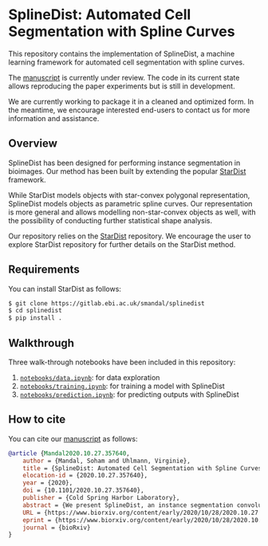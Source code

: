
# SplineDist: Automated Cell Segmentation with Spline Curves 

This repository contains the implementation of SplineDist, a machine learning framework for automated cell segmentation with spline curves.

The [manuscript](https://www.biorxiv.org/content/10.1101/2020.10.27.357640v1) is currently under review. The code in its current state allows reproducing the paper experiments but is still in development.

We are currently working to package it in a cleaned and optimized form. In the meantime, we encourage interested end-users to contact us for more information and assistance.


## Overview
SplineDist has been designed for performing instance segmentation in bioimages. Our method has been built by extending the popular [StarDist](https://arxiv.org/abs/1806.03535) framework.

While StarDist models objects with star-convex polygonal representation, SplineDist models objects as parametric spline curves.
Our representation is more general and allows modelling non-star-convex objects as well, with the possibility of conducting further statistical shape analysis.

Our repository relies on the [StarDist](https://github.com/mpicbg-csbd/stardist) repository.  We encourage the user to explore StarDist repository for further details on the StarDist method.

## Requirements 

You can install StarDist as follows:

```bash
$ git clone https://gitlab.ebi.ac.uk/smandal/splinedist
$ cd splinedist
$ pip install .
```


## Walkthrough

Three walk-through notebooks have been included in this repository:
 1. [`notebooks/data.ipynb`](notebooks/data.ipynb): for data exploration
 2. [`notebooks/training.ipynb`](notebooks/training.ipynb): for training a model with SplineDist
 3. [`notebooks/prediction.ipynb`](notebooks/prediction.ipynb): for predicting outputs with SplineDist

## How to cite

You can cite our [manuscript](https://www.biorxiv.org/content/10.1101/2020.10.27.357640v1) as follows:

```bibtex
@article {Mandal2020.10.27.357640,
    author = {Mandal, Soham and Uhlmann, Virginie},
    title = {SplineDist: Automated Cell Segmentation with Spline Curves},
    elocation-id = {2020.10.27.357640},
    year = {2020},
    doi = {10.1101/2020.10.27.357640},
    publisher = {Cold Spring Harbor Laboratory},
    abstract = {We present SplineDist, an instance segmentation convolutional neural network for bioimages extending the popular StarDist method. While StarDist describes objects as star-convex polygons, SplineDist uses a more flexible and general representation by modelling objects as planar parametric spline curves. Based on a new loss formulation that exploits the properties of spline constructions, we can incorporate our new object model in StarDist{\textquoteright}s architecture with minimal changes. We demonstrate in synthetic and real images that SplineDist produces segmentation outlines of equal quality than StarDist with smaller network size and accurately captures non-star-convex objects that cannot be segmented with StarDist.Competing Interest StatementThe authors have declared no competing interest.},
    URL = {https://www.biorxiv.org/content/early/2020/10/28/2020.10.27.357640},
    eprint = {https://www.biorxiv.org/content/early/2020/10/28/2020.10.27.357640.full.pdf},
    journal = {bioRxiv}
}
```